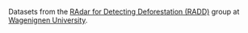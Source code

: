 Datasets from the
[RAdar for Detecting Deforestation (RADD)](http://radd-alert.wur.nl/) group at [Wagenignen University](http://wur.eu/grs/).
